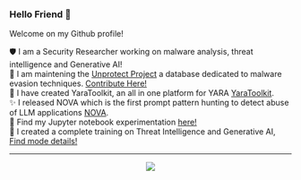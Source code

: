 ### Hello Friend 👋

Welcome on my Github profile! 

 🛡️  I am a Security Researcher working on malware analysis, threat intelligence and Generative AI! <br />
 👾  I am maintening the [Unprotect Project](https://unprotect.it/) a database dedicated to malware evasion techniques. [Contribute Here!](https://github.com/Unprotect-Project/Unprotect_Submission)<br />
 🥷  I have created YaraToolkit, an all in one platform for YARA [YaraToolkit](https://yaratoolkit.securitybreak.io/).<br />
 ✨  I released NOVA which is the first prompt pattern hunting to detect abuse of LLM applications [NOVA](https://novahunting.ai).<br />
 🧪  Find my Jupyter notebook experimentation [here!](https://fr0gger.github.io/jupyter-collection/) <br />
 🤖  I created a complete training on Threat Intelligence and Generative AI, [Find mode details!](https://store.securitybreak.io/ctiai)
 
---

<p align="center">
  <img src="https://github-readme-stats.vercel.app/api?username=fr0gger&show_icons=true&theme=tokyonight"/>
</p>
